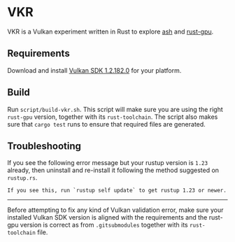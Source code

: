 # VKR

VKR is a Vulkan experiment written in Rust to explore [ash](https://github.com/MaikKlein/ash) and [rust-gpu](https://github.com/EmbarkStudios/rust-gpu).

## Requirements

Download and install [Vulkan SDK 1.2.182.0](https://vulkan.lunarg.com/sdk/home) for your platform.

## Build

Run `script/build-vkr.sh`. This script will make sure you are using the right `rust-gpu` version, together with its `rust-toolchain`.
The script also makes sure that `cargo test` runs to ensure that required files are generated.

## Troubleshooting

If you see the following error message but your rustup version is `1.23` already, then uninstall and re-install it following the method suggested on `rustup.rs`.

```
If you see this, run `rustup self update` to get rustup 1.23 or newer.
```

---

Before attempting to fix any kind of Vulkan validation error, make sure your installed Vulkan SDK version is aligned with the requirements and the rust-gpu version is correct as from `.gitsubmodules` together with its `rust-toolchain` file.
